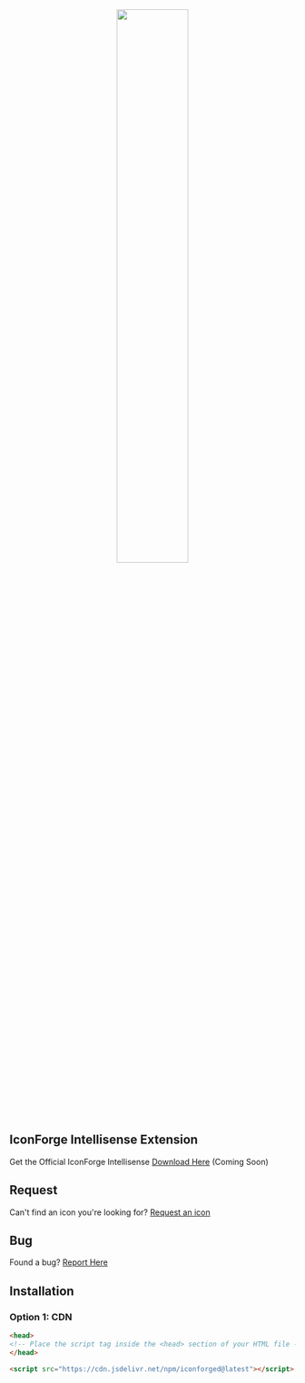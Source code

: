 <div align="center"><img src="https://imgur.com/0PkWKFR.png" style="width:50%; height:50%;"/></div>

## IconForge Intellisense Extension
Get the Official IconForge Intellisense [Download Here](https://github.com/DanKaufmanDev/IconForge-Intellisense) (Coming Soon)

## Request
Can't find an icon you're looking for? [Request an icon](https://github.com/DanKaufmanDev/IconForge/issues/new?labels=request)

## Bug
Found a bug? [Report Here](https://github.com/DanKaufmanDev/IconForge/issues/new?labels=bug)

## Installation

### Option 1: CDN 
```html
<head>
<!-- Place the script tag inside the <head> section of your HTML file -->
</head>
```
```html
<script src="https://cdn.jsdelivr.net/npm/iconforged@latest"></script>
```
